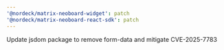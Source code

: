 ```yaml
---
'@nordeck/matrix-neoboard-widget': patch
'@nordeck/matrix-neoboard-react-sdk': patch
---
```


Update jsdom package to remove form-data and mitigate CVE-2025-7783

